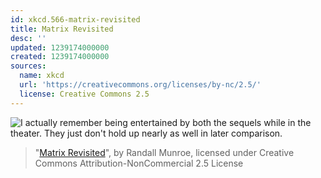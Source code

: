 ```yaml
---
id: xkcd.566-matrix-revisited
title: Matrix Revisited
desc: ''
updated: 1239174000000
created: 1239174000000
sources:
  name: xkcd
  url: 'https://creativecommons.org/licenses/by-nc/2.5/'
  license: Creative Commons 2.5
---
```

![I actually remember being entertained by both the sequels while in the theater.  They just don't hold up nearly as well in later comparison.](https://imgs.xkcd.com/comics/matrix_revisited.png)
> "[Matrix Revisited](https://xkcd.com/566/)", by Randall Munroe, licensed under Creative Commons Attribution-NonCommercial 2.5 License
